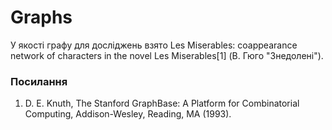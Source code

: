 # Graphs

У якості графу для досліджень взято Les Miserables:
coappearance network of characters in the novel Les Miserables[1] (В. Гюго "Знедолені").


### Посилання

1. D. E. Knuth, The Stanford GraphBase: A Platform for Combinatorial Computing, Addison-Wesley, Reading, MA (1993).
